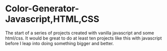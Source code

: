 # Color-Generator-Javascript,HTML,CSS
The start of a series of projects created with vanilla javascript and some html/css.
It would be great to do at least ten projects like this with javascript before I leap into doing something bigger and better.
